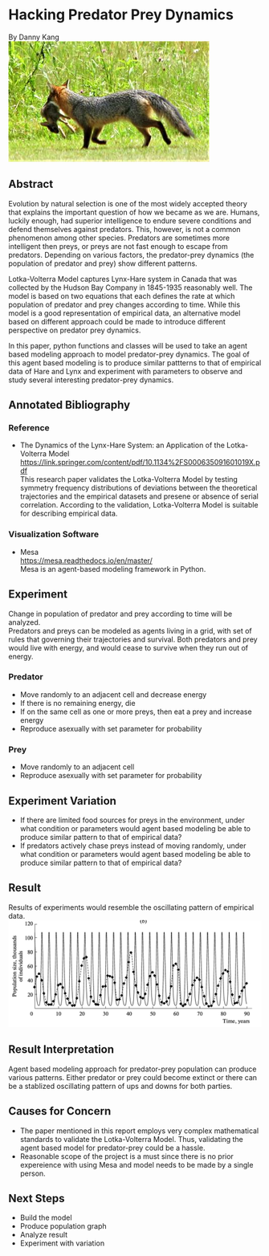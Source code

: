 # Hacking Predator Prey Dynamics
By Danny Kang </br>
![Image of visualization](https://github.com/kdy304g/HackingPredatorPreyDynamics/blob/master/images/5d657ee2baf4d.image.jpg)

## Abstract
Evolution by natural selection is one of the most widely accepted theory that explains the important question of how we became as we are. Humans, luckily enough, had superior intelligence to endure severe conditions and defend themselves against predators. This, however, is not a common phenomenon among other species. Predators are sometimes more intelligent then preys, or preys are not fast enough to escape from predators. Depending on various factors, the predator-prey dynamics (the population of predator and prey) show different patterns. </br>

Lotka-Volterra Model captures Lynx-Hare system in Canada that was collected by the Hudson Bay Company in 1845-1935 reasonably well. The model is based on two equations that each defines the rate at which population of predator and prey changes according to time. While this model is a good representation of empirical data, an alternative model based on different approach could be made to introduce different perspective on predator prey dynamics. </br>

In this paper, python functions and classes will be used to take an agent based modeling approach to model predator-prey dynamics. The goal of this agent based modeling is to produce similar pattterns to that of empirical data of Hare and Lynx and experiment with parameters to observe and study several interesting predator-prey dynamics.

## Annotated Bibliography
### Reference
* The Dynamics of the Lynx-Hare System: an Application of the Lotka-Volterra Model
https://link.springer.com/content/pdf/10.1134%2FS000635091601019X.pdf </br>
This research paper validates the Lotka-Volterra Model by testing symmetry frequency distributions of deviations between the theoretical trajectories and the empirical datasets and presene or absence of serial correlation. According to the validation, Lotka-Volterra Model is suitable for describing empirical data. 

### Visualization Software
* Mesa </br>
https://mesa.readthedocs.io/en/master/ </br>
Mesa is an agent-based modeling framework in Python. 

## Experiment
Change in population of predator and prey according to time will be analyzed. </br>
Predators and preys can be modeled as agents living in a grid, with set of rules that governing their trajectories and survival. Both predators and prey would live with energy, and would cease to survive when they run out of energy.

### Predator
* Move randomly to an adjacent cell and decrease energy
* If there is no remaining energy, die
* If on the same cell as one or more preys, then eat a prey and increase energy
* Reproduce asexually with set parameter for probability 

### Prey
* Move randomly to an adjacent cell
* Reproduce asexually with set parameter for probability

## Experiment Variation
* If there are limited food sources for preys in the environment, under what condition or parameters would agent based modeling be able to produce similar pattern to that of empirical data?
* If predators actively chase preys instead of moving randomly, under what condition or parameters would agent based modeling be able to produce similar pattern to that of empirical data?

## Result
Results of experiments would resemble the oscillating pattern of empirical data.
![Image of visualization](https://github.com/kdy304g/HackingPredatorPreyDynamics/blob/master/images/graph1.png)

## Result Interpretation
Agent based modeling approach for predator-prey population can produce various patterns. Either predator or prey could become extinct or there can be a stablized oscillating pattern of ups and downs for both parties. 

## Causes for Concern
* The paper mentioned in this report employs very complex mathematical standards to validate the Lotka-Volterra Model. Thus, validating the agent based model for predator-prey could be a hassle.
* Reasonable scope of the project is a must since there is no prior expereience with using Mesa and model needs to be made by a single person.

## Next Steps
* Build the model
* Produce population graph
* Analyze result
* Experiment with variation
